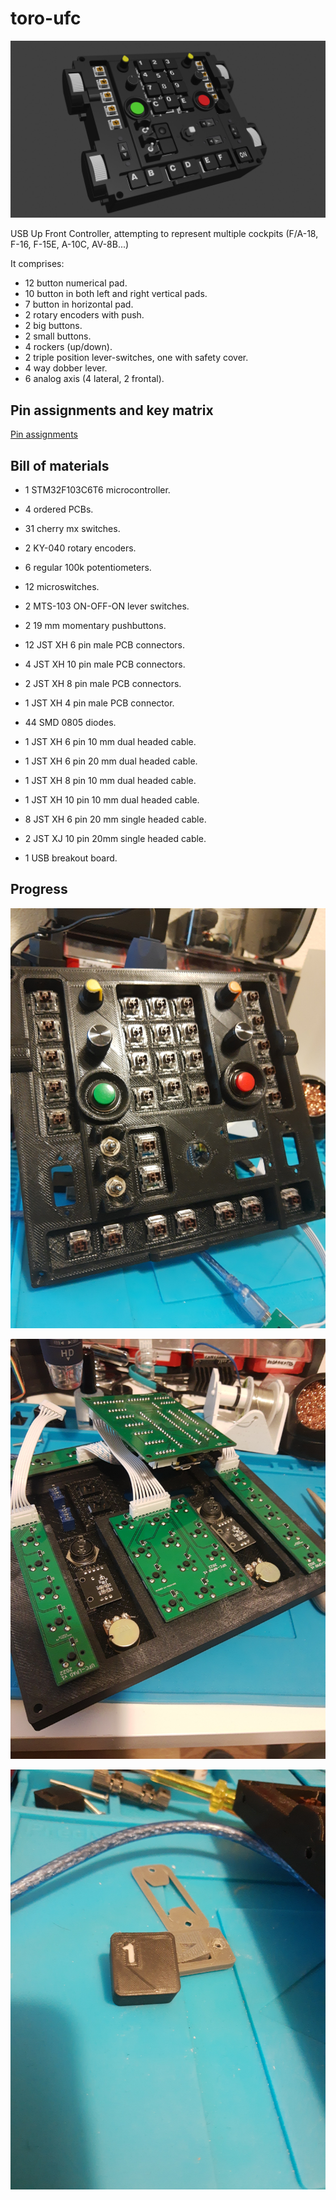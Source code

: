 # toro-ufc

![alt text](https://github.com/mustang51/toro-ufc/blob/main/3d/ufc.png?raw=true)

USB Up Front Controller, attempting to represent multiple cockpits (F/A-18, F-16, F-15E, A-10C, AV-8B...)

It comprises:

* 12 button numerical pad.
* 10 button in both left and right vertical pads.
* 7 button in horizontal pad.
* 2 rotary encoders with push.
* 2 big buttons.
* 2 small buttons.
* 4 rockers (up/down).
* 2 triple position lever-switches, one with safety cover.
* 4 way dobber lever.
* 6 analog axis (4 lateral, 2 frontal).

## Pin assignments and key matrix

[Pin assignments](doc/pin_assignments.md)

## Bill of materials

* 1 STM32F103C6T6 microcontroller.

* 4 ordered PCBs.

* 31 cherry mx switches.

* 2 KY-040 rotary encoders.

* 6 regular 100k potentiometers.

* 12 microswitches.

* 2 MTS-103 ON-OFF-ON lever switches.

* 2 19 mm momentary pushbuttons.

* 12 JST XH 6 pin male PCB connectors.

* 4 JST XH 10 pin male PCB connectors.

* 2 JST XH 8 pin male PCB connectors.

* 1 JST XH 4 pin male PCB connector.

* 44 SMD 0805 diodes.

* 1 JST XH 6 pin 10 mm dual headed cable.

* 1 JST XH 6 pin 20 mm dual headed cable.

* 1 JST XH 8 pin 10 mm dual headed cable.

* 1 JST XH 10 pin 10 mm dual headed cable.

* 8 JST XH 6 pin 20 mm single headed cable.

* 2 JST XJ 10 pin 20mm single headed cable.

* 1 USB breakout board.


## Progress

![alt text](https://github.com/mustang51/toro-ufc/blob/main/doc/progress1/1.jpg?raw=true)

![alt text](https://github.com/mustang51/toro-ufc/blob/main/doc/progress1/2.jpg?raw=true)

![alt text](https://github.com/mustang51/toro-ufc/blob/main/doc/progress1/3.jpg?raw=true)

